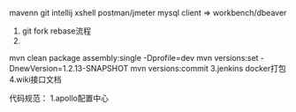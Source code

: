 mavenn
git
intellij
xshell
postman/jmeter
mysql client => workbench/dbeaver



1. git  fork rebase流程
2. 
mvn clean package assembly:single -Dprofile=dev
mvn versions:set -DnewVersion=1.2.13-SNAPSHOT
mvn versions:commit
3.jenkins docker打包
4.wiki接口文档


代码规范：
1.apollo配置中心



